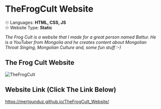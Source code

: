 # TheFrogCult Website

☉ Languages: <strong>HTML, CSS, JS</strong> <br>
☉ Website Type: <strong>Static</strong>

<i>The Frog Cult is a website that I made for a great person named Battur. He is a YouTuber from Mongolia and he creates content about Mongolian Throat Singing, Mongolian Culture and, some fun stuff :-)</i>

## The Frog Cult Website

![TheFrogCult](https://user-images.githubusercontent.com/65850970/177273140-2ad2f826-e006-4627-adb3-86a3dc0f7a26.PNG)

## Website Link (Click The Link Below)

https://mertgunduz.github.io/TheFrogCult_Website/

